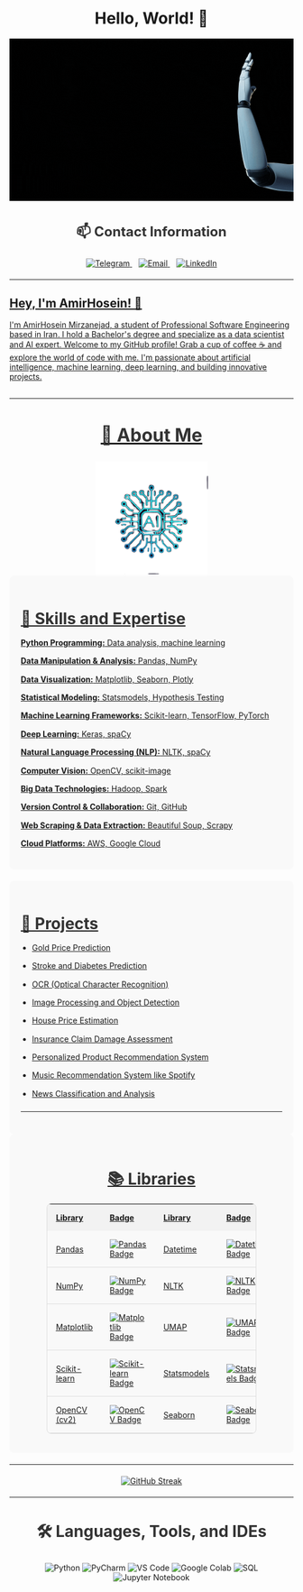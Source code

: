 <div align="center">
  <h1 style="text-align: center;">Hello, World! 👋</h1>
</div>

![Coding GIF](https://github.com/AM-mirzanejad/AM-mirzanejad/blob/main/Robot%20Han%20AI.gif)




<!-- Contact Information -->
<div align="center">
  <h3 style="font-size: 24px; color: #333;">📫 Contact Information</h3>
  <p align="center">
    <a href="https://t.me/AMmirzanejad">
      <img src="https://img.shields.io/badge/-Telegram-blue?style=for-the-badge&logo=telegram&logoColor=white" alt="Telegram">
    </a>&nbsp;&nbsp;
    <a href="mailto:AM.mirzanejad@gmail.com">
      <img src="https://img.shields.io/badge/-Email-red?style=for-the-badge" alt="Email">
    </a></a>&nbsp;&nbsp;
    <a href="https://www.linkedin.com/in/am-mirzanejad">
      <img src="https://img.shields.io/badge/-LinkedIn-blue?style=for-the-badge&logo=linkedin&logoColor=white" alt="LinkedIn">
    

  </p>
</div>


  <hr style="margin-top: 20px; margin-bottom: 20px;">
</div>

## Hey, I'm AmirHosein! 🌟

I'm AmirHosein Mirzanejad, a student of Professional Software Engineering based in Iran. I hold a Bachelor's degree and specialize as a data scientist and AI expert. Welcome to my GitHub profile! Grab a cup of coffee ☕ and explore the world of code with me. I'm passionate about artificial intelligence, machine learning, deep learning, and building innovative projects.

<hr style="margin-top: 30px; margin-bottom: 30px;">


<!-- About Me Section -->
<div align="center">
  <h2 style="font-size: 32px; color: #333;">👋 About Me</h2>
  <img src="https://github.com/AM-mirzanejad/AM-mirzanejad/blob/main/AI-logo.png" alt="AI Icon" width="200" height="200">
</div>
<!-- Skills and Expertise Section -->
<div style="background-color: #f9f9f9; padding: 20px; border-radius: 8px; margin-bottom: 20px;">
  <h3 style="font-size: 28px; color: #333; margin-bottom: 15px;">🌟 Skills and Expertise</h3>
  <ul style="list-style-type: none; padding-left: 0; line-height: 1.6;">
    <li style="margin-bottom: 10px;"><strong>Python Programming:</strong> Data analysis, machine learning</li>
    <li style="margin-bottom: 10px;"><strong>Data Manipulation & Analysis:</strong> Pandas, NumPy</li>
    <li style="margin-bottom: 10px;"><strong>Data Visualization:</strong> Matplotlib, Seaborn, Plotly</li>
    <li style="margin-bottom: 10px;"><strong>Statistical Modeling:</strong> Statsmodels, Hypothesis Testing</li>
    <li style="margin-bottom: 10px;"><strong>Machine Learning Frameworks:</strong> Scikit-learn, TensorFlow, PyTorch</li>
    <li style="margin-bottom: 10px;"><strong>Deep Learning:</strong> Keras, spaCy</li>
    <li style="margin-bottom: 10px;"><strong>Natural Language Processing (NLP):</strong> NLTK, spaCy</li>
    <li style="margin-bottom: 10px;"><strong>Computer Vision:</strong> OpenCV, scikit-image</li>
    <li style="margin-bottom: 10px;"><strong>Big Data Technologies:</strong> Hadoop, Spark</li>
    <li style="margin-bottom: 10px;"><strong>Version Control & Collaboration:</strong> Git, GitHub</li>
    <li style="margin-bottom: 10px;"><strong>Web Scraping & Data Extraction:</strong> Beautiful Soup, Scrapy</li>
    <li style="margin-bottom: 10px;"><strong>Cloud Platforms:</strong> AWS, Google Cloud</li>
  </ul>
</div>

<!-- Projects Section -->
<div style="background-color: #f9f9f9; padding: 20px; border-radius: 8px;">
  <h3 style="font-size: 28px; color: #333; margin-bottom: 15px;">🚀 Projects</h3>
  <ul style="list-style-type: disc; padding-left: 20px; line-height: 1.6;">
    <li style="margin-bottom: 10px;">Gold Price Prediction</li>
    <li style="margin-bottom: 10px;">Stroke and Diabetes Prediction</li>
    <li style="margin-bottom: 10px;">OCR (Optical Character Recognition)</li>
    <li style="margin-bottom: 10px;">Image Processing and Object Detection</li>
    <li style="margin-bottom: 10px;">House Price Estimation</li>
    <li style="margin-bottom: 10px;">Insurance Claim Damage Assessment</li>
    <li style="margin-bottom: 10px;">Personalized Product Recommendation System</li>
    <li style="margin-bottom: 10px;">Music Recommendation System like Spotify</li>
    <li style="margin-bottom: 10px;">News Classification and Analysis</li>
  </ul>
  <hr style="margin-top: 20px; margin-bottom: 20px;">
</div>




<!-- Libraries Section -->
<div align="center" style="background-color: #f9f9f9; padding: 20px; border-radius: 8px; margin-bottom: 20px;">
  <h3 style="font-size: 28px; color: #333; margin-bottom: 15px;">📚 Libraries</h3>
  <table style="width: 80%; border-collapse: collapse; border: 1px solid #ddd; border-radius: 8px;">
    <tr>
      <th style="padding: 15px; text-align: left; background-color: #f2f2f2;">Library</th>
      <th style="padding: 15px; text-align: left; background-color: #f2f2f2;">Badge</th>
      <th style="padding: 15px; text-align: left; background-color: #f2f2f2;">Library</th>
      <th style="padding: 15px; text-align: left; background-color: #f2f2f2;">Badge</th>
    </tr>
    <tr>
      <td style="padding: 15px; border-bottom: 1px solid #ddd;"><a href="https://pandas.pydata.org/">Pandas</a></td>
      <td style="padding: 15px; border-bottom: 1px solid #ddd;"><a href="https://pandas.pydata.org/"><img src="https://img.shields.io/badge/-Pandas-blue?style=for-the-badge&logo=pandas&logoColor=white" alt="Pandas Badge"></a></td>
      <td style="padding: 15px; border-bottom: 1px solid #ddd;"><a href="https://docs.python.org/3/library/datetime.html">Datetime</a></td>
      <td style="padding: 15px; border-bottom: 1px solid #ddd;"><a href="https://docs.python.org/3/library/datetime.html"><img src="https://img.shields.io/badge/-Datetime-yellow?style=for-the-badge" alt="Datetime Badge"></a></td>
    </tr>
    <tr>
      <td style="padding: 15px; border-bottom: 1px solid #ddd;"><a href="https://numpy.org/">NumPy</a></td>
      <td style="padding: 15px; border-bottom: 1px solid #ddd;"><a href="https://numpy.org/"><img src="https://img.shields.io/badge/-NumPy-orange?style=for-the-badge&logo=numpy&logoColor=white" alt="NumPy Badge"></a></td>
      <td style="padding: 15px; border-bottom: 1px solid #ddd;"><a href="https://www.nltk.org/">NLTK</a></td>
      <td style="padding: 15px; border-bottom: 1px solid #ddd;"><a href="https://www.nltk.org/"><img src="https://img.shields.io/badge/-NLTK-brightgreen?style=for-the-badge" alt="NLTK Badge"></a></td>
    </tr>
    <tr>
      <td style="padding: 15px; border-bottom: 1px solid #ddd;"><a href="https://matplotlib.org/">Matplotlib</a></td>
      <td style="padding: 15px; border-bottom: 1px solid #ddd;"><a href="https://matplotlib.org/"><img src="https://img.shields.io/badge/-Matplotlib-blue?style=for-the-badge&logo=matplotlib&logoColor=white" alt="Matplotlib Badge"></a></td>
      <td style="padding: 15px; border-bottom: 1px solid #ddd;"><a href="https://umap-learn.readthedocs.io/en/latest/">UMAP</a></td>
      <td style="padding: 15px; border-bottom: 1px solid #ddd;"><a href="https://umap-learn.readthedocs.io/en/latest/"><img src="https://img.shields.io/badge/-UMAP-yellowgreen?style=for-the-badge" alt="UMAP Badge"></a></td>
    </tr>
    <tr>
      <td style="padding: 15px; border-bottom: 1px solid #ddd;"><a href="https://scikit-learn.org/">Scikit-learn</a></td>
      <td style="padding: 15px; border-bottom: 1px solid #ddd;"><a href="https://scikit-learn.org/"><img src="https://img.shields.io/badge/-Scikit--learn-blue?style=for-the-badge&logo=scikit-learn&logoColor=white" alt="Scikit-learn Badge"></a></td>
      <td style="padding: 15px; border-bottom: 1px solid #ddd;"><a href="https://www.statsmodels.org/stable/index.html">Statsmodels</a></td>
      <td style="padding: 15px; border-bottom: 1px solid #ddd;"><a href="https://www.statsmodels.org/stable/index.html"><img src="https://img.shields.io/badge/-Statsmodels-blueviolet?style=for-the-badge" alt="Statsmodels Badge"></a></td>
    </tr>
    <tr>
      <td style="padding: 15px; border-bottom: 1px solid #ddd;"><a href="https://opencv.org/">OpenCV (cv2)</a></td>
      <td style="padding: 15px; border-bottom: 1px solid #ddd;"><a href="https://opencv.org/"><img src="https://img.shields.io/badge/-OpenCV-green?style=for-the-badge&logo=opencv&logoColor=white" alt="OpenCV Badge"></a></td>
      <td style="padding: 15px; border-bottom: 1px solid #ddd;"><a href="https://seaborn.pydata.org/">Seaborn</a></td>
      <td style="padding: 15px; border-bottom: 1px solid #ddd;"><a href="https://seaborn.pydata.org/"><img src="https://img.shields.io/badge/-Seaborn-9cf?style=for-the-badge&logo=seaborn&logoColor=white" alt="Seaborn Badge"></a></td>
    </tr>
  </table>
</div>
<hr style="margin-top: 20px; margin-bottom: 20px;">
<p align="center">
  
  <a href="https://github.com/DenverCoder1/github-readme-streak-stats">
    <img src="https://github-readme-streak-stats.herokuapp.com/?user=AM-mirzanejad&theme=neon-dark" alt="GitHub Streak" />
  </a>
</p>
<hr style="margin-top: 20px; margin-bottom: 20px;">
<p align="center">



<!-- Languages, Tools, and IDEs Field -->
<div align="center">
  <h3 style="font-size: 28px; color: #333;">🛠️ Languages, Tools, and IDEs</h3>
  <p align="center">
    <!-- Languages -->
    <img src="https://img.shields.io/badge/Python-3776AB?style=for-the-badge&logo=python&logoColor=white" alt="Python">
    <!-- IDEs -->
    <img src="https://img.shields.io/badge/PyCharm-000000?style=for-the-badge&logo=pycharm&logoColor=white" alt="PyCharm">
    <img src="https://img.shields.io/badge/Visual Studio Code-007ACC?style=for-the-badge&logo=visual-studio-code&logoColor=white" alt="VS Code">
    <!-- Additional Tools -->
    <img src="https://img.shields.io/badge/Google Colab-F9AB00?style=for-the-badge&logo=google-colab&logoColor=white" alt="Google Colab">
    <img src="https://img.shields.io/badge/SQL-4479A1?style=for-the-badge&logo=postgresql&logoColor=white" alt="SQL">
    <img src="https://img.shields.io/badge/Jupyter-Notebook-F37626?style=for-the-badge&logo=jupyter&logoColor=white" alt="Jupyter Notebook">
    <!-- Add more tools as needed -->
  </p>
</div>
